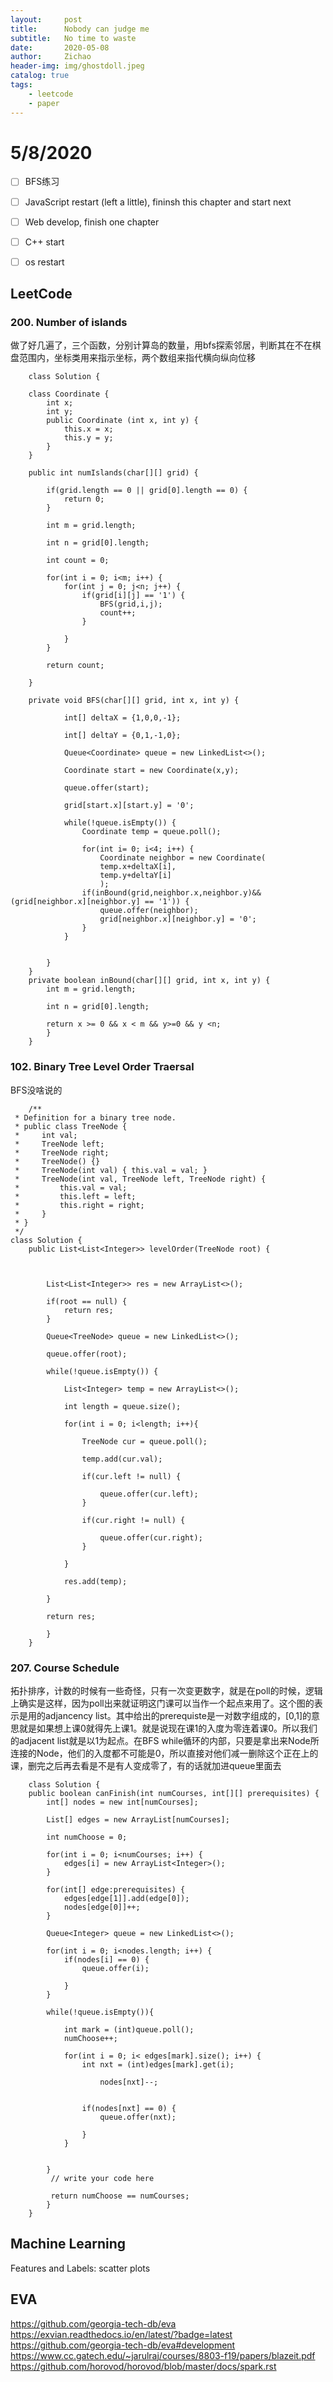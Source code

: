 ```yaml
---
layout:     post
title:      Nobody can judge me
subtitle:   No time to waste
date:       2020-05-08
author:     Zichao
header-img: img/ghostdoll.jpeg
catalog: true
tags:
    - leetcode
    - paper
---
```


# 5/8/2020

- [ ]  BFS练习

- [ ]  JavaScript restart (left a little), fininsh this chapter and start next

- [ ]  Web develop, finish one chapter

- [ ]  C++ start

- [ ]  os restart

## LeetCode

### 200. Number of islands
做了好几遍了，三个函数，分别计算岛的数量，用bfs探索邻居，判断其在不在棋盘范围内，坐标类用来指示坐标，两个数组来指代横向纵向位移
```
    class Solution {
    
    class Coordinate {
        int x;        
        int y;
        public Coordinate (int x, int y) {
            this.x = x;
            this.y = y;
        }
    }
    
    public int numIslands(char[][] grid) {
        
        if(grid.length == 0 || grid[0].length == 0) {
            return 0;
        } 
        
        int m = grid.length;
        
        int n = grid[0].length;
        
        int count = 0;
        
        for(int i = 0; i<m; i++) {
            for(int j = 0; j<n; j++) {
                if(grid[i][j] == '1') {
                    BFS(grid,i,j);
                    count++;
                }
                
            }
        }
        
        return count;
        
    }
    
    private void BFS(char[][] grid, int x, int y) {

            int[] deltaX = {1,0,0,-1};

            int[] deltaY = {0,1,-1,0};

            Queue<Coordinate> queue = new LinkedList<>();

            Coordinate start = new Coordinate(x,y);

            queue.offer(start);
        
            grid[start.x][start.y] = '0';

            while(!queue.isEmpty()) {
                Coordinate temp = queue.poll();
                
                for(int i= 0; i<4; i++) {
                    Coordinate neighbor = new Coordinate(
                    temp.x+deltaX[i],
                    temp.y+deltaY[i]
                    );
                if(inBound(grid,neighbor.x,neighbor.y)&&(grid[neighbor.x][neighbor.y] == '1')) {
                    queue.offer(neighbor);
                    grid[neighbor.x][neighbor.y] = '0';
                }
            }


        }
    }
    private boolean inBound(char[][] grid, int x, int y) {
        int m = grid.length;
        
        int n = grid[0].length;
        
        return x >= 0 && x < m && y>=0 && y <n;
        }
    }
```

### 102. Binary Tree Level Order Traersal
BFS没啥说的

```
    /**
 * Definition for a binary tree node.
 * public class TreeNode {
 *     int val;
 *     TreeNode left;
 *     TreeNode right;
 *     TreeNode() {}
 *     TreeNode(int val) { this.val = val; }
 *     TreeNode(int val, TreeNode left, TreeNode right) {
 *         this.val = val;
 *         this.left = left;
 *         this.right = right;
 *     }
 * }
 */
class Solution {
    public List<List<Integer>> levelOrder(TreeNode root) {
        
        
        
        List<List<Integer>> res = new ArrayList<>();
        
        if(root == null) {
            return res;
        }
        
        Queue<TreeNode> queue = new LinkedList<>();
        
        queue.offer(root);
        
        while(!queue.isEmpty()) {
            
            List<Integer> temp = new ArrayList<>();
        
            int length = queue.size();
            
            for(int i = 0; i<length; i++){
                
                TreeNode cur = queue.poll();
                
                temp.add(cur.val);
                
                if(cur.left != null) {
            
                    queue.offer(cur.left);
                }
                
                if(cur.right != null) {
        
                    queue.offer(cur.right);
                }
                
            }
            
            res.add(temp);
            
        }
        
        return res;
        
        }
    }
```

### 207. Course Schedule
拓扑排序，计数的时候有一些奇怪，只有一次变更数字，就是在poll的时候，逻辑上确实是这样，因为poll出来就证明这门课可以当作一个起点来用了。这个图的表示是用的adjancency list。其中给出的prerequiste是一对数字组成的，[0,1]的意思就是如果想上课0就得先上课1。就是说现在课1的入度为零连着课0。所以我们的adjacent list就是以1为起点。在BFS while循环的内部，只要是拿出来Node所连接的Node，他们的入度都不可能是0，所以直接对他们减一删除这个正在上的课，删完之后再去看是不是有人变成零了，有的话就加进queue里面去
```
    class Solution {
    public boolean canFinish(int numCourses, int[][] prerequisites) {
        int[] nodes = new int[numCourses];
        
        List[] edges = new ArrayList[numCourses];
        
        int numChoose = 0;
        
        for(int i = 0; i<numCourses; i++) {
            edges[i] = new ArrayList<Integer>();
        }
        
        for(int[] edge:prerequisites) {
            edges[edge[1]].add(edge[0]);
            nodes[edge[0]]++;
        }
        
        Queue<Integer> queue = new LinkedList<>();
        
        for(int i = 0; i<nodes.length; i++) {
            if(nodes[i] == 0) {
                queue.offer(i);
                
            }
        }
        
        while(!queue.isEmpty()){
            
            int mark = (int)queue.poll();
            numChoose++;
            
            for(int i = 0; i< edges[mark].size(); i++) {
                int nxt = (int)edges[mark].get(i);
                
                    nodes[nxt]--;
                    
                
                if(nodes[nxt] == 0) {
                    queue.offer(nxt);
                  
                }
            }
            
            
        }
         // write your code here
         
         return numChoose == numCourses;
        }
    }
```

## Machine Learning
Features and Labels:
scatter plots

## EVA
https://github.com/georgia-tech-db/eva
https://exvian.readthedocs.io/en/latest/?badge=latest
https://github.com/georgia-tech-db/eva#development
https://www.cc.gatech.edu/~jarulraj/courses/8803-f19/papers/blazeit.pdf
https://github.com/horovod/horovod/blob/master/docs/spark.rst